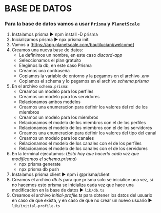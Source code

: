 <!-- Ctrl+K V para ver vista previa -->
# BASE DE DATOS
### Para la base de datos vamos a usar `Prisma` y `PlanetScale`
1. Instalamos prisma ► npm install -D prisma
2. Inicializamos prisma ► npx prisma init
3. Vamos a [https://app.planetscale.com/bautiluciani/welcome]
4. Creamos una nueva base de datos:
   - Le definimos un nombre, en este caso *discord-app*
   - Seleccionamos el plan gratuito
   - Elegimos la db, en este caso Prisma
   - Creamos una contraseña
   - Copiamos la variable de entorno y la pegamos en el archivo *.env*
   - Copiamos el schema y lo pegamos en el archivo *schema.prisma*
5. En el archivo `schema.prisma`:
   - Creamos un modelo para los perfiles
   - Creamos un modelo para los servidores
   - Relacionamos ambos modelos
   - Creamos una enumeracion para definir los valores del rol de los miembros
   - Creamos un modelo para los miembros
   - Relacionamos el modelo de los miembros con el de los perfiles
   - Relacionamos el modelo de los miembros con el de los servidores
   - Creamos una enumeracion para definir los valores del tipo del canal
   - Creamos un modelo para los canales
   - Relacionamos el modelo de los canales con el de los perfiles
   - Relacionamos el modelo de los canales con el de los servidores
6.  En la terminal ejecutamos: (*Esto hay que hacerlo cada vez que modificamos el schema.prisma*)
    - npx prisma generate
    - npx prisma db push 
7. Instalamos prisma client ► npm i @prisma/client
8. Creamos el archivo *db.ts* para que prisma solo se inicialice una vez, si no hacemos esto prisma se inicializa cada vez que hace una modificacion en la base de datos ► `lib/db.ts`
9. Creamos el archivo *initial-profile.ts* para obtener los datos del usuario en caso de que exista, y en caso de que no crear un nuevo usuario ► `lib/initial-profile.ts`